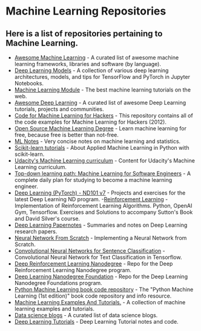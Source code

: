 # Machine Learning Repositories

## Here is a list of repositories pertaining to Machine Learning. 

- [Awesome Machine Learning](https://github.com/josephmisiti/awesome-machine-learning) - A curated list of awesome machine learning frameworks, libraries and software (by language). 
- [Deep Learning Models](https://github.com/rasbt/deeplearning-models) - A collection of various deep learning architectures, models, and tips for TensorFlow and PyTorch in Jupyter Notebooks.
- [Machine Learning Module](https://github.com/josephmisiti/machine-learning-module) - The best machine learning tutorials on the web.
- [Awesome Deep Learning](https://github.com/ChristosChristofidis/awesome-deep-learning) - A curated list of awesome Deep Learning tutorials, projects and communities.
- [Code for Machine Learning for Hackers](https://github.com/johnmyleswhite/ML_for_Hackers) - This repository contains all of the code examples for Machine Learning for Hackers (2012).
- [Open Source Machine Learning Degree](https://github.com/sjqtentacles/open-source-machine-learning-degree) - Learn machine learning for free, because free is better than not-free.
- [ML Notes](https://github.com/johnmyleswhite/MLNotes) - Very concise notes on machine learning and statistics.
- [Scikit-learn tutorials](https://github.com/mike-perdide/scikit-learn-tutorial) - About Applied Machine Learning in Python with scikit-learn.
- [Udacity's Machine Learning curriculum](https://github.com/udacity/machine-learning) - Content for Udacity's Machine Learning curriculum.
- [Top-down learning path: Machine Learning for Software Engineers](https://github.com/ZuzooVn/machine-learning-for-software-engineers) - A complete daily plan for studying to become a machine learning engineer.
- [Deep Learning (PyTorch) - ND101 v7](https://github.com/udacity/deep-learning-v2-pytorch) - Projects and exercises for the latest Deep Learning ND program.
-[Reinforcement Learning](https://github.com/dennybritz/reinforcement-learning) - Implementation of Reinforcement Learning Algorithms. Python, OpenAI Gym, Tensorflow. Exercises and Solutions to accompany Sutton's Book and David Silver's course.
- [Deep Learning Papernotes](https://github.com/dennybritz/deeplearning-papernotes) - Summaries and notes on Deep Learning research papers.
- [Neural Network From Scratch](https://github.com/dennybritz/nn-from-scratch) - Implementing a Neural Network from Scratch.
- [Convolutional Neural Networks for Sentence Classification](https://github.com/dennybritz/cnn-text-classification-tf) - Convolutional Neural Network for Text Classification in Tensorflow.
- [Deep Reinforcement Learning Nanodegree](https://github.com/udacity/deep-reinforcement-learning) - Repo for the Deep Reinforcement Learning Nanodegree program.
- [Deep Learning Nanodegree Foundation](https://github.com/udacity/deep-learning) - Repo for the Deep Learning Nanodegree Foundations program.
- [Python Machine Learning book code repository](https://github.com/rasbt/python-machine-learning-book) - The "Python Machine Learning (1st edition)" book code repository and info resource.
- [Machine Learning Examples And Tutorials.](https://github.com/lazyprogrammer/machine_learning_examples) - A collection of machine learning examples and tutorials.
- [Data science blogs](https://github.com/rushter/data-science-blogs) - A curated list of data science blogs.
- [Deep Learning Tutorials](https://github.com/lisa-lab/DeepLearningTutorials) - Deep Learning Tutorial notes and code.